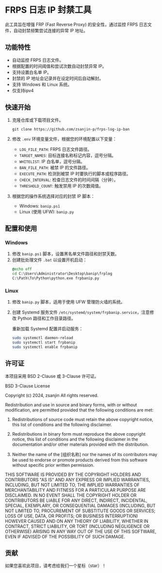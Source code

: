 
# FRPS 日志 IP 封禁工具

此工具旨在增强 FRP (Fast Reverse Proxy) 的安全性，通过监控 FRPS 日志文件，自动封禁频繁尝试连接的异常 IP 地址。

## 功能特性

- 自动监控 FRPS 日志文件。
- 根据配置的时间阈值和尝试次数自动封禁异常 IP。
- 支持设置白名单 IP。
- 封禁的 IP 地址会记录并在设定时间后自动解封。
- 支持 Windows 和 Linux 系统。
- 仅支持ipv4

## 快速开始

1. 克隆仓库或下载项目文件。
   ```
   git clone https://github.com/zsanjin-p/frps-log-ip-ban
   ```

2. 修改 `.env` 环境变量文件，根据您的环境配置以下变量：

   - `LOG_FILE_PATH`: FRPS 日志文件路径。
   - `TARGET_NAMES`: 目标连接名称标记内容，逗号分隔。
   - `WHITELIST`: IP 白名单，逗号分隔。
   - `BAN_FILE_PATH`: 被禁 IP 的文件路径。
   - `EXECUTE_PATH`: 检测到被禁 IP 时要执行的脚本或程序路径。
   - `CHECK_INTERVAL`: 检查日志文件的时间间隔（分钟）。
   - `THRESHOLD_COUNT`: 触发禁用 IP 的次数阈值。

3. 根据您的操作系统选择对应的封禁 IP 脚本：

   - Windows: `banip.ps1`
   - Linux (使用 UFW): `banip.py`

## 配置和使用

### Windows

1. 修改 `banip.ps1` 脚本，设置黑名单文件路径和封禁天数。
2. 创建批处理文件 `.bat` 以设置开机启动：
   ```bat
   @echo off
   cd C:\Users\Administrator\Desktop\banip\frplog
   C:\Path\To\Python\python.exe frpbanip.py
   ```

### Linux

1. 修改 `banip.py` 脚本，适用于使用 UFW 管理防火墙的系统。
2. 创建 Systemd 服务文件 `/etc/systemd/system/frpbanip.service`，注意修改 Python 路径和工作目录路径。

   重新加载 Systemd 配置并启动服务：
   ```bash
   sudo systemctl daemon-reload
   sudo systemctl start frpbanip
   sudo systemctl enable frpbanip
   ```

## 许可证

本项目采用 BSD 2-Clause 或 3-Clause 许可证。

BSD 3-Clause License

Copyright (c) 2024, zsanjin
All rights reserved.

Redistribution and use in source and binary forms, with or without
modification, are permitted provided that the following conditions are met:

1. Redistributions of source code must retain the above copyright notice, this
   list of conditions and the following disclaimer.

2. Redistributions in binary form must reproduce the above copyright notice,
   this list of conditions and the following disclaimer in the documentation
   and/or other materials provided with the distribution.

3. Neither the name of the [组织名称] nor the names of its contributors may be used
   to endorse or promote products derived from this software without specific
   prior written permission.

THIS SOFTWARE IS PROVIDED BY THE COPYRIGHT HOLDERS AND CONTRIBUTORS "AS IS"
AND ANY EXPRESS OR IMPLIED WARRANTIES, INCLUDING, BUT NOT LIMITED TO, THE
IMPLIED WARRANTIES OF MERCHANTABILITY AND FITNESS FOR A PARTICULAR PURPOSE ARE
DISCLAIMED. IN NO EVENT SHALL THE COPYRIGHT HOLDER OR CONTRIBUTORS BE LIABLE FOR
ANY DIRECT, INDIRECT, INCIDENTAL, SPECIAL, EXEMPLARY, OR CONSEQUENTIAL DAMAGES
(INCLUDING, BUT NOT LIMITED TO, PROCUREMENT OF SUBSTITUTE GOODS OR SERVICES;
LOSS OF USE, DATA, OR PROFITS; OR BUSINESS INTERRUPTION) HOWEVER CAUSED AND ON
ANY THEORY OF LIABILITY, WHETHER IN CONTRACT, STRICT LIABILITY, OR TORT
(INCLUDING NEGLIGENCE OR OTHERWISE) ARISING IN ANY WAY OUT OF THE USE OF THIS
SOFTWARE, EVEN IF ADVISED OF THE POSSIBILITY OF SUCH DAMAGE.


## 贡献

如果您喜欢此项目，请考虑给我们一个星标（star）！


